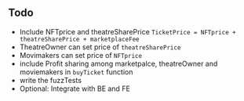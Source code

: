 ## Todo

-   Include NFTprice and theatreSharePrice `TicketPrice = NFTprice + theatreSharePrice + marketplaceFee`
-   TheatreOwner can set price of `theatreSharePrice`
-   Movimakers can set price of `NFTprice`
-   include Profit sharing among marketpalce, theatreOwner and moviemakers in `buyTicket` function
-   write the fuzzTests
-   Optional: Integrate with BE and FE
